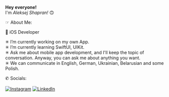 <b>Hey everyone!</b><br>
I'm <i>Aleksej Shapran!</i> 🙃<br>

☞ About Me:<br>

 iOS Developer<br>

✳︎ I’m currently working on my own App.<br>
✳︎ I’m currently learning SwiftUI, UIKit.<br>
✳︎ Ask me about mobile app development, and I'll keep the topic of conversation. Anyway, you can ask me about anything you want.<br>
✳︎ We can communicate in English, German, Ukrainian, Belarusian and some Polish.<br>

✆  Socials:<br>
<br>
[![Instagram](https://img.shields.io/badge/Instagram-%23E4405F.svg?logo=Instagram&logoColor=white)](https://instagram.com/lepranby) [![LinkedIn](https://img.shields.io/badge/LinkedIn-%230077B5.svg?logo=linkedin&logoColor=white)](https://linkedin.com/in/lepranby) <br>
